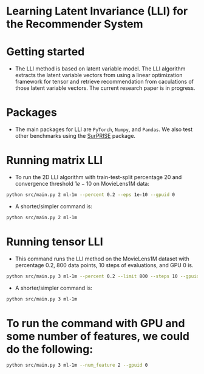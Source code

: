 # Learning Latent Invariance (LLI) for the Recommender System

# Getting started

* The LLI method is based on latent variable model. The LLI algorithm extracts the latent variable vectors from using a linear optimization framework for tensor and retrieve recommendation from caculations of those latent variable vectors. The current research paper is in progress.

# Packages

* The main packages for LLI are ```PyTorch```, ```Numpy```, and ```Pandas```. We also test other benchmarks using the [SurPRISE](http://surpriselib.com) package.
# Running matrix LLI

* To run the 2D LLI algorithm with train-test-split percentage $20%$ and convergence threshold $1e-10$ on MovieLens1M data:

```bash
python src/main.py 2 ml-1m --percent 0.2 --eps 1e-10 --gpuid 0
```

* A shorter/simpler command is:

```bash
python src/main.py 2 ml-1m
```

# Running tensor LLI

* This command runs the LLI method on the MovieLens1M dataset with percentage $0.2$, $800$ data points, $10$ steps of evaluations, and GPU 0 is.

```bash
python src/main.py 3 ml-1m --percent 0.2 --limit 800 --steps 10 --gpuid 0
```

* A shorter/simpler command is:

```bash
python src/main.py 3 ml-1m
```


# To run the command with GPU and some number of features, we could do the following:

```bash 
python src/main.py 3 ml-1m --num_feature 2 --gpuid 0
```
